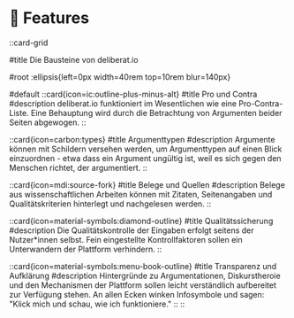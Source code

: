 # 🧩 Features

<!-- prettier-ignore-start -->

::card-grid

#title
Die Bausteine von deliberat.io

#root
:ellipsis{left=0px width=40rem top=10rem blur=140px}

#default
  ::card{icon=ic:outline-plus-minus-alt}
  #title
  Pro und Contra
  #description
  deliberat.io funktioniert im Wesentlichen wie eine Pro-Contra-Liste. Eine Behauptung wird durch die Betrachtung von Argumenten beider Seiten abgewogen.
  ::

  ::card{icon=carbon:types}
  #title
  Argumenttypen
  #description
  Argumente können mit Schildern versehen werden, um Argumenttypen auf einen Blick einzuordnen - etwa dass ein Argument ungültig ist, weil es sich gegen den Menschen richtet, der argumentiert.
  ::

  ::card{icon=mdi:source-fork}
  #title
  Belege und Quellen
  #description
  Belege aus wissenschaftlichen Arbeiten können mit Zitaten, Seitenangaben und Qualitätskriterien hinterlegt und nachgelesen werden.
  ::

  ::card{icon=material-symbols:diamond-outline}
  #title
  Qualitätssicherung
  #description
  Die Qualitätskontrolle der Eingaben erfolgt seitens der Nutzer\*innen selbst. Fein eingestellte Kontrollfaktoren sollen ein Unterwandern der Plattform verhindern.
  ::

  ::card{icon=material-symbols:menu-book-outline}
  #title
  Transparenz und Aufklärung
  #description
  Hintergründe zu Argumentationen, Diskurstheroie und den Mechanismen der Plattform sollen leicht verständlich aufbereitet zur Verfügung stehen. An allen Ecken winken Infosymbole und sagen: "Klick mich und schau, wie ich funktioniere."
  ::
::

<!-- prettier-ignore-end -->
